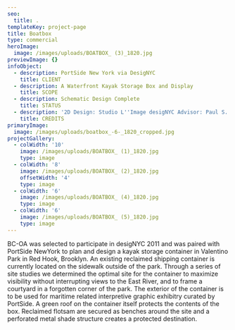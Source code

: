 ```yaml
---
seo:
  title: .
templateKey: project-page
title: Boatbox
type: commercial
heroImage:
  image: /images/uploads/BOATBOX_ (3)_1820.jpg
previewImage: {}
infoObject:
  - description: PortSide New York via DesigNYC
    title: CLIENT
  - description: A Waterfront Kayak Storage Box and Display
    title: SCOPE
  - description: Schematic Design Complete
    title: STATUS
  - description: '2D Design: Studio L''Image desigNYC Advisor: Paul S. Alter'
    title: CREDITS
primaryImage:
  image: /images/uploads/boatbox_-6-_1820_cropped.jpg
projectGallery:
  - colWidth: '10'
    image: /images/uploads/BOATBOX_ (1)_1820.jpg
    type: image
  - colWidth: '8'
    image: /images/uploads/BOATBOX_ (2)_1820.jpg
    offsetWidth: '4'
    type: image
  - colWidth: '6'
    image: /images/uploads/BOATBOX_ (4)_1820.jpg
    type: image
  - colWidth: '6'
    image: /images/uploads/BOATBOX_ (5)_1820.jpg
    type: image
---
```

BC-OA was selected to participate in desigNYC 2011 and was paired with PortSide NewYork to plan and design a kayak storage container in Valentino Park in Red Hook, Brooklyn. An existing reclaimed shipping container is currently located on the sidewalk outside of the park. Through a series of site studies we determined the optimal site for the container to maximize visibility without interrupting views to the East River, and to frame a courtyard in a forgotten corner of the park. The exterior of the container is to be used for maritime related interpretive graphic exhibitry curated by PortSide. A green roof on the container itself protects the contents of the box. Reclaimed flotsam are secured as benches around the site and a perforated metal shade structure creates a protected destination.
